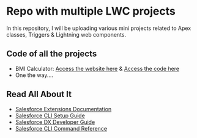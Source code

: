 # Repo with multiple LWC projects

In this repository, I will be uploading various mini projects related to Apex classes, Triggers & Lightning web components.


## Code of all the projects

- BMI Calculator: [Access the website here](https://yopmailcom241-dev-ed.develop.my.site.com/atulsportfolio/calculate-your-bmi) & [Access the code here](https://github.com/Atul240202/shadowProjectV1/tree/main/force-app/main/default/lwc/bmiCalculator)
- One the way....


## Read All About It

- [Salesforce Extensions Documentation](https://developer.salesforce.com/tools/vscode/)
- [Salesforce CLI Setup Guide](https://developer.salesforce.com/docs/atlas.en-us.sfdx_setup.meta/sfdx_setup/sfdx_setup_intro.htm)
- [Salesforce DX Developer Guide](https://developer.salesforce.com/docs/atlas.en-us.sfdx_dev.meta/sfdx_dev/sfdx_dev_intro.htm)
- [Salesforce CLI Command Reference](https://developer.salesforce.com/docs/atlas.en-us.sfdx_cli_reference.meta/sfdx_cli_reference/cli_reference.htm)
